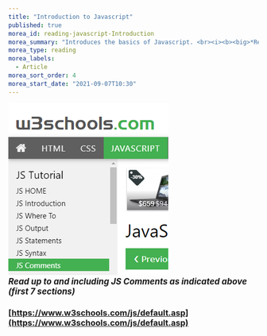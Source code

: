 ```yaml
---
title: "Introduction to Javascript"
published: true
morea_id: reading-javascript-Introduction
morea_summary: "Introduces the basics of Javascript. <br><i><b><big>*Read only up to JS Syntax*</big></b></i>"
morea_type: reading
morea_labels:
  - Article
morea_sort_order: 4
morea_start_date: "2021-09-07T10:30"
---
```

<a href="https://www.w3schools.com/js/default.asp"><img src="W3JS_Comments.png"></a>
<br><i><b><big>*Read up to and including JS Comments as indicated above (first 7 sections)*</big></b></i>


### [https://www.w3schools.com/js/default.asp](https://www.w3schools.com/js/default.asp)